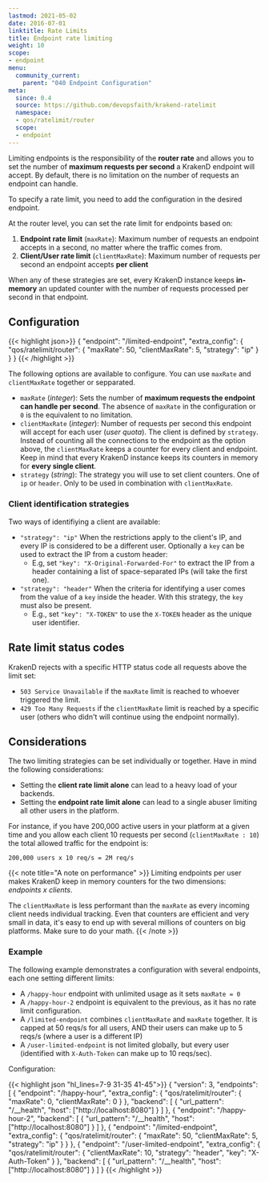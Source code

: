 ```yaml
---
lastmod: 2021-05-02
date: 2016-07-01
linktitle: Rate Limits
title: Endpoint rate limiting
weight: 10
scope:
- endpoint
menu:
  community_current:
    parent: "040 Endpoint Configuration"
meta:
  since: 0.4
  source: https://github.com/devopsfaith/krakend-ratelimit
  namespace:
  - qos/ratelimit/router
  scope:
  - endpoint
---
```


Limiting endpoints is the responsibility of the **router rate** and allows you to set the number of **maximum requests per second** a KrakenD endpoint will accept. By default, there is no limitation on the number of requests an endpoint can handle.

To specify a rate limit, you need to add the configuration in the desired endpoint.

At the router level, you can set the rate limit for endpoints based on:

1. **Endpoint rate limit** (`maxRate`): Maximum number of requests an endpoint accepts in a second, no matter where the traffic comes from.
2. **Client/User rate limit** (`clientMaxRate`): Maximum number of requests per second an endpoint accepts **per client**

When any of these strategies are set, every KrakenD instance keeps **in-memory** an updated counter with the number of requests processed per second in that endpoint.
## Configuration

{{< highlight json>}}
{
    "endpoint": "/limited-endpoint",
    "extra_config": {
      "qos/ratelimit/router": {
          "maxRate": 50,
          "clientMaxRate": 5,
          "strategy": "ip"
        }
    }
}
{{< /highlight >}}

The following options are available to configure. You can use `maxRate` and `clientMaxRate` together or sepparated.

- `maxRate` (*integer*): Sets the number of **maximum requests the endpoint can handle per second**. The absence of `maxRate` in the configuration or `0` is the equivalent to no limitation.
- `clientMaxRate` (*integer*): Number of requests per second this endpoint will accept for each user (*user quota*). The client is defined by `strategy`. Instead of counting all the connections to the endpoint as the option above, the `clientMaxRate` keeps a counter for every client and endpoint. Keep in mind that every KrakenD instance keeps its counters in memory for **every single client**.
- `strategy` (*string*): The strategy you will use to set client counters. One of `ip` or `header`. Only to be used in combination with `clientMaxRate`.


### Client identification strategies
Two ways of identifiying a client are available:

  - `"strategy": "ip"` When the restrictions apply to the client's IP, and every IP is considered to be a different user. Optionally a `key` can be used to extract the IP from a custom header:
    - E.g, set `"key": "X-Original-Forwarded-For"` to extract the IP from a header containing a list of space-separated IPs (will take the first one).
  - `"strategy": "header"` When the criteria for identifying a user comes from the value of a `key` inside the header. With this strategy, the `key` must also be present.
    - E.g., set `"key": "X-TOKEN"` to use the `X-TOKEN` header as the unique user identifier.

## Rate limit status codes
KrakenD rejects with a specific HTTP status code all requests above the limit set:

- `503 Service Unavailable` if the `maxRate` limit is reached to whoever triggered the limit.
- `429 Too Many Requests` if the `clientMaxRate` limit is reached by a specific user (others who didn't will continue using the endpoint normally).

## Considerations
The two limiting strategies can be set individually or together. Have in mind the following considerations:

- Setting the **client rate limit alone** can lead to a heavy load of your backends.
- Setting the **endpoint rate limit alone** can lead to a single abuser limiting all other users in the platform.

For instance, if you have 200,000 active users in your platform at a given time and you allow each client 10 requests per second (`clientMaxRate : 10`) the total allowed traffic for the endpoint is:

    200,000 users x 10 req/s = 2M req/s

{{< note title="A note on performance" >}}
Limiting endpoints per user makes KrakenD keep in memory counters for the two dimensions: *endpoints x clients*.

The `clientMaxRate` is less performant than the `maxRate` as every incoming client needs individual tracking. Even that counters are efficient and very small in data, it's easy to end up with several millions of counters on big platforms. Make sure to do your math.
{{< /note >}}

### Example
The following example demonstrates a configuration with several endpoints, each one setting different limits:

- A `/happy-hour` endpoint with unlimited usage as it sets `maxRate = 0`
- A `/happy-hour-2` endpoint is equivalent to the previous, as it has no rate limit configuration.
- A `/limited-endpoint` combines `clientMaxRate` and `maxRate` together. It is capped at 50 reqs/s for all users, AND their users can make up to 5 reqs/s (where a user is a different IP)
- A `/user-limited-endpoint` is not limited globally, but every user (identified with `X-Auth-Token` can make up to 10 reqs/sec).

Configuration:

{{< highlight json "hl_lines=7-9 31-35 41-45">}}
{
  "version": 3,
  "endpoints": [
    {
        "endpoint": "/happy-hour",
        "extra_config": {
            "qos/ratelimit/router": {
                "maxRate": 0,
                "clientMaxRate": 0
            }
        },
        "backend": [
          {
            "url_pattern": "/__health",
            "host": ["http://localhost:8080"]
          }
        ]
    },
    {
        "endpoint": "/happy-hour-2",
        "backend": [
          {
            "url_pattern": "/__health",
            "host": ["http://localhost:8080"]
          }
        ]
    },
    {
        "endpoint": "/limited-endpoint",
        "extra_config": {
          "qos/ratelimit/router": {
              "maxRate": 50,
              "clientMaxRate": 5,
              "strategy": "ip"
            }
        }
    },
    {
        "endpoint": "/user-limited-endpoint",
        "extra_config": {
          "qos/ratelimit/router": {
              "clientMaxRate": 10,
              "strategy": "header",
              "key": "X-Auth-Token"
            }
        },
        "backend": [
          {
            "url_pattern": "/__health",
            "host": ["http://localhost:8080"]
          }
        ]
    }
{{< /highlight >}}

